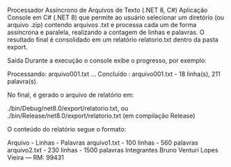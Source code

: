 Processador Assíncrono de Arquivos de Texto (.NET 8, C#)
Aplicação Console em C# (.NET 8) que permite ao usuário selecionar um diretório (ou arquivo .zip) contendo arquivos .txt e processa cada um de forma assíncrona e paralela, realizando a contagem de linhas e palavras.
O resultado final é consolidado em um relatório relatorio.txt dentro da pasta export.

Saída
Durante a execução o console exibe o progresso, por exemplo:

Processando: arquivo001.txt ...
Concluído : arquivo001.txt - 18 linha(s), 211 palavra(s).


No final, é gerado o arquivo de relatório em:

./bin/Debug/net8.0/export/relatorio.txt, ou
./bin/Release/net8.0/export/relatorio.txt (em compilação Release)


O conteúdo do relatório segue o formato:

Arquivo - Linhas - Palavras
arquivo1.txt - 100 linhas - 560 palavras
arquivo2.txt - 230 linhas - 1500 palavras
Integrantes
Bruno Venturi Lopes Vieira — RM: 99431

